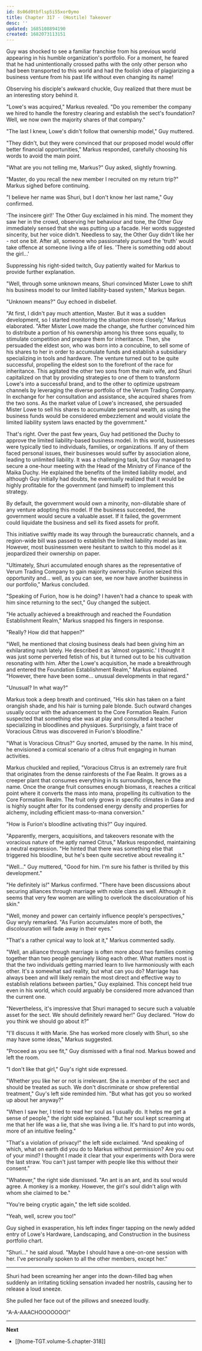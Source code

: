```yaml
---
id: 8s06d0tbflsp5i55xor0ymo
title: Chapter 317 - (Hostile) Takeover
desc: ''
updated: 1685108894190
created: 1682073113151
---
```


Guy was shocked to see a familiar franchise from his previous world appearing in his humble organization's portfolio. For a moment, he feared that he had unintentionally crossed paths with the only other person who had been transported to this world and had the foolish idea of plagiarizing a business venture from his past life without even changing its name!

Observing his disciple's awkward chuckle, Guy realized that there must be an interesting story behind it.

"Lowe's was acquired," Markus revealed. "Do you remember the company we hired to handle the forestry clearing and establish the sect's foundation? Well, we now own the majority shares of that company."

"The last I knew, Lowe's didn't follow that ownership model," Guy muttered.

"They didn't, but they were convinced that our proposed model would offer better financial opportunities," Markus responded, carefully choosing his words to avoid the main point.

"What are you not telling me, Markus?" Guy asked, slightly frowning.

"Master, do you recall the new member I recruited on my return trip?" Markus sighed before continuing.

"I believe her name was Shuri, but I don't know her last name," Guy confirmed.

'The insincere girl!' The Other Guy exclaimed in his mind. The moment they saw her in the crowd, observing her behaviour and tone, the Other Guy immediately sensed that she was putting up a facade. Her words suggested sincerity, but her voice didn't. Needless to say, the Other Guy didn't like her - not one bit. After all, someone who passionately pursued the 'truth' would take offence at someone living a life of lies. 'There is something odd about the girl...'

Suppressing his right-sided twitch, Guy patiently waited for Markus to provide further explanation.

"Well, through some unknown means, Shuri convinced Mister Lowe to shift his business model to our limited liability-based system," Markus began.

"Unknown means?" Guy echoed in disbelief.

"At first, I didn't pay much attention, Master. But it was a sudden development, so I started monitoring the situation more closely," Markus elaborated. "After Mister Lowe made the change, she further convinced him to distribute a portion of his ownership among his three sons equally, to stimulate competition and prepare them for inheritance. Then, she persuaded the eldest son, who was born into a concubine, to sell some of his shares to her in order to accumulate funds and establish a subsidiary specializing in tools and hardware. The venture turned out to be quite successful, propelling the eldest son to the forefront of the race for inheritance. This agitated the other two sons from the main wife, and Shuri capitalized on that by providing strategies to one of them to transform Lowe's into a successful brand, and to the other to optimize upstream channels by leveraging the diverse portfolio of the Verum Trading Company. In exchange for her consultation and assistance, she acquired shares from the two sons. As the market value of Lowe's increased, she persuaded Mister Lowe to sell his shares to accumulate personal wealth, as using the business funds would be considered embezzlement and would violate the limited liability system laws enacted by the government."

That's right. Over the past few years, Guy had petitioned the Duchy to approve the limited liability-based business model. In this world, businesses were typically tied to individuals, families, or organizations. If any of them faced personal issues, their businesses would suffer by association alone, leading to unlimited liability. It was a challenging task, but Guy managed to secure a one-hour meeting with the Head of the Ministry of Finance of the Maika Duchy. He explained the benefits of the limited liability model, and although Guy initially had doubts, he eventually realized that it would be highly profitable for the government (and himself) to implement this strategy.

By default, the government would own a minority, non-dilutable share of any venture adopting this model. If the business succeeded, the government would secure a valuable asset. If it failed, the government could liquidate the business and sell its fixed assets for profit.

This initiative swiftly made its way through the bureaucratic channels, and a region-wide bill was passed to establish the limited liability model as law. However, most businessmen were hesitant to switch to this model as it jeopardized their ownership on paper.

"Ultimately, Shuri accumulated enough shares as the representative of Verum Trading Company to gain majority ownership. Furion seized this opportunity and... well, as you can see, we now have another business in our portfolio," Markus concluded.

"Speaking of Furion, how is he doing? I haven't had a chance to speak with him since returning to the sect," Guy changed the subject.

"He actually achieved a breakthrough and reached the Foundation Establishment Realm," Markus snapped his fingers in response.

"Really? How did that happen?"

"Well, he mentioned that closing business deals had been giving him an exhilarating rush lately. He described it as 'almost orgasmic.' I thought it was just some perverted fetish of his, but it turned out to be his cultivation resonating with him. After the Lowe's acquisition, he made a breakthrough and entered the Foundation Establishment Realm," Markus explained. "However, there have been some... unusual developments in that regard."

"Unusual? In what way?"

Markus took a deep breath and continued, "His skin has taken on a faint orangish shade, and his hair is turning pale blonde. Such outward changes usually occur with the advancement to the Core Formation Realm. Furion suspected that something else was at play and consulted a teacher specializing in bloodlines and physiques. Surprisingly, a faint trace of Voracious Citrus was discovered in Furion's bloodline."

"What is Voracious Citrus?" Guy snorted, amused by the name. In his mind, he envisioned a comical scenario of a citrus fruit engaging in human activities.

Markus chuckled and replied, "Voracious Citrus is an extremely rare fruit that originates from the dense rainforests of the Fae Realm. It grows as a creeper plant that consumes everything in its surroundings, hence the name. Once the orange fruit consumes enough biomass, it reaches a critical point where it converts the mass into mana, propelling its cultivation to the Core Formation Realm. The fruit only grows in specific climates in Gaea and is highly sought after for its condensed energy density and properties for alchemy, including efficient mass-to-mana conversion."

"How is Furion's bloodline activating this?" Guy inquired.

"Apparently, mergers, acquisitions, and takeovers resonate with the voracious nature of the aptly named Citrus," Markus responded, maintaining a neutral expression. "He hinted that there was something else that triggered his bloodline, but he's been quite secretive about revealing it."

"Well..." Guy muttered, "Good for him. I'm sure his father is thrilled by this development."

"He definitely is!" Markus confirmed. "There have been discussions about securing alliances through marriage with noble clans as well. Although it seems that very few women are willing to overlook the discolouration of his skin."

"Well, money and power can certainly influence people's perspectives," Guy wryly remarked. "As Furion accumulates more of both, the discolouration will fade away in their eyes."

"That's a rather cynical way to look at it," Markus commented sadly.

"Well, an alliance through marriage is often more about two families coming together than two people genuinely liking each other. What matters most is that the two individuals getting married learn to live harmoniously with each other. It's a somewhat sad reality, but what can you do? Marriage has always been and will likely remain the most direct and effective way to establish relations between parties," Guy explained. This concept held true even in his world, which could arguably be considered more advanced than the current one.

"Nevertheless, it's impressive that Shuri managed to secure such a valuable asset for the sect. We should definitely reward her!" Guy declared. "How do you think we should go about it?"

"I'll discuss it with Marie. She has worked more closely with Shuri, so she may have some ideas," Markus suggested.

"Proceed as you see fit," Guy dismissed with a final nod. Markus bowed and left the room.

"I don't like that girl," Guy's right side expressed.

"Whether you like her or not is irrelevant. She is a member of the sect and should be treated as such. We don't discriminate or show preferential treatment," Guy's left side reminded him. "But what has got you so worked up about her anyway?"

"When I saw her, I tried to read her soul as I usually do. It helps me get a sense of people," the right side explained. "But her soul kept screaming at me that her life was a lie, that she was living a lie. It's hard to put into words, more of an intuitive feeling."

"That's a violation of privacy!" the left side exclaimed. "And speaking of which, what on earth did you do to Markus without permission? Are you out of your mind? I thought I made it clear that your experiments with Dora were the last straw. You can't just tamper with people like this without their consent."

"Whatever," the right side dismissed. "An ant is an ant, and its soul would agree. A monkey is a monkey. However, the girl's soul didn't align with whom she claimed to be."

"You're being cryptic again," the left side scolded.

"Yeah, well, screw you too!"

Guy sighed in exasperation, his left index finger tapping on the newly added entry of Lowe's Hardware, Landscaping, and Construction in the business portfolio chart.

"Shuri..." he said aloud. "Maybe I should have a one-on-one session with her. I've personally spoken to all the other members, except her."

____

Shuri had been screaming her anger into the down-filled bag when suddenly an irritating tickling sensation invaded her nostrils, causing her to release a loud sneeze.

She pulled her face out of the pillows and sneezed loudly.

"A-A-AAACHOOOOOOO!"

____

**Next**
* [[home-TGT.volume-5.chapter-318]]